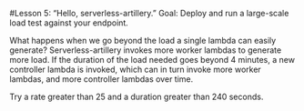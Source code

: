 #Lesson 5: “Hello, serverless-artillery.”
Goal: Deploy and run a large-scale load test against your endpoint.


What happens when we go beyond the load a single lambda can easily generate?  Serverless-artillery invokes more worker lambdas to generate more load.  If the duration of the load needed goes beyond 4 minutes, a new controller lambda is invoked, which can in turn invoke more worker lambdas, and more controller lambdas over time.

Try a rate greater than 25 and a duration greater than 240 seconds.